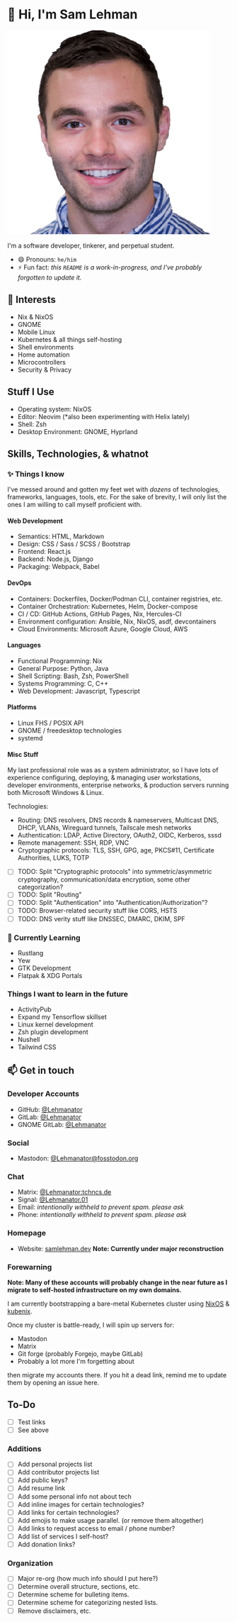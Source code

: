 # 👋 Hi, I'm Sam Lehman

![headshot](./assets/images/profile.png)

I'm a software developer, tinkerer, and perpetual student.

- 😄 Pronouns: `he/him`
- ⚡ Fun fact: _this `README` is a work-in-progress, and I've probably forgotten to update it._

## 👀 Interests

- Nix & NixOS
- GNOME
- Mobile Linux
- Kubernetes & all things self-hosting
- Shell environments
- Home automation
- Microcontrollers
- Security & Privacy

## Stuff I Use

- Operating system: NixOS
- Editor: Neovim (\*also been experimenting with Helix lately)
- Shell: Zsh
- Desktop Environment: GNOME, Hyprland

## Skills, Technologies, & whatnot

### ✨ Things I know

I've messed around and gotten my feet wet with _dozens_ of technologies, frameworks, languages, tools, etc.
For the sake of brevity, I will only list the ones I am willing to call myself proficient with.

#### Web Development

- Semantics: HTML, Markdown
- Design: CSS / Sass / SCSS / Bootstrap
- Frontend: React.js
- Backend: Node.js, Django
- Packaging: Webpack, Babel

#### DevOps

- Containers: Dockerfiles, Docker/Podman CLI, container registries, etc.
- Container Orchestration: Kubernetes, Helm, Docker-compose
- CI / CD: GitHub Actions, GitHub Pages, Nix, Hercules-CI
- Environment configuration: Ansible, Nix, NixOS, asdf, devcontainers
- Cloud Environments: Microsoft Azure, Google Cloud, AWS

#### Languages

- Functional Programming: Nix
- General Purpose: Python, Java
- Shell Scripting: Bash, Zsh, PowerShell
- Systems Programming: C, C++
- Web Development: Javascript, Typescript

#### Platforms

- Linux FHS / POSIX API
- GNOME / freedesktop technologies
- systemd

#### Misc Stuff

My last professional role was as a system administrator,
so I have lots of experience configuring, deploying, & managing
user workstations, developer environments, enterprise networks, & production servers
running both Microsoft Windows & Linux.

Technologies:

- Routing: DNS resolvers, DNS records & nameservers, Multicast DNS, DHCP, VLANs, Wireguard tunnels, Tailscale mesh networks
- Authentication: LDAP, Active Directory, OAuth2, OIDC, Kerberos, sssd
- Remote management: SSH, RDP, VNC
- Cryptographic protocols: TLS, SSH, GPG, age, PKCS#11, Certificate Authorities, LUKS, TOTP

- [ ] TODO: Split "Cryptographic protocols" into symmetric/asymmetric cryptography, communication/data encryption, some other categorization?
- [ ] TODO: Split "Routing"
- [ ] TODO: Split "Authentication" into "Authentication/Authorization"?
- [ ] TODO: Browser-related security stuff like CORS, HSTS
- [ ] TODO: DNS verity stuff like DNSSEC, DMARC, DKIM, SPF

### 🌱 Currently Learning

- Rustlang
- Yew
- GTK Development
- Flatpak & XDG Portals

### Things I want to learn in the future

- ActivityPub
- Expand my Tensorflow skillset
- Linux kernel development
- Zsh plugin development
- Nushell
- Tailwind CSS

## 📫 Get in touch

### Developer Accounts

- GitHub: [@Lehmanator](https://github.com/Lehmanator)
- GitLab: [@Lehmanator](https://gitlab.com/Lehmanator)
- GNOME GitLab: [@Lehmanator](https://gitlab.gnome.org/Lehmanator)

### Social

- Mastodon: [@Lehmanator@fosstodon.org](https://fosstodon.org/Lehmanator)

### Chat

- Matrix: [@Lehmanator:tchncs.de](https://matrix.to/#/@lehmanator:tchncs.de)
- Signal: [@Lehmanator.01](https://signal.me/#eu/nKYJgZClltLKPSGJQDvg6h3PyAhjs5c9Kxe4Nn2T2vad5-mzykVFEqvZnFTrI2fi)
- Email: _intentionally withheld to prevent spam. please ask_
- Phone: _intentionally withheld to prevent spam. please ask_

### Homepage

- Website: [samlehman.dev](https://samlehman.dev) **Note: Currently under major reconstruction**

### Forewarning

**Note: Many of these accounts will probably change in the near future as I migrate to self-hosted infrastructure on my own domains.**

I am currently bootstrapping a bare-metal Kubernetes cluster using [NixOS](https://nixos.org) & [kubenix](https://github.com/hall/kubenix).

Once my cluster is battle-ready, I will spin up servers for:

- Mastodon
- Matrix
- Git forge (probably Forgejo, maybe GitLab)
- Probably a lot more I'm forgetting about

then migrate my accounts there.
If you hit a dead link, remind me to update them by opening an issue here.

## To-Do

- [ ] Test links
- [ ] See above

### Additions

- [ ] Add personal projects list
- [ ] Add contributor projects list
- [ ] Add public keys?
- [ ] Add resume link
- [ ] Add some personal info not about tech
- [ ] Add inline images for certain technologies?
- [ ] Add links for certain technologies?
- [ ] Add emojis to make usage parallel. (or remove them altogether)
- [ ] Add links to request access to email / phone number?
- [ ] Add list of services I self-host?
- [ ] Add donation links?

### Organization

- [ ] Major re-org (how much info should I put here?)
- [ ] Determine overall structure, sections, etc.
- [ ] Determine scheme for bulleting items.
- [ ] Determine scheme for categorizing nested lists.
- [ ] Remove disclaimers, etc.

<!---
 ...otherwise known as:
- 💞️ I’m looking to collaborate on ...
Using various industry standards for both symmetric and asymmetric cryptography to secure communications & data-at-rest.
--->

<!---
lehmanator/lehmanator is a ✨ special ✨ repository because its `README.md` (this file) appears on your GitHub profile.
You can click the Preview link to take a look at your changes.
--->
